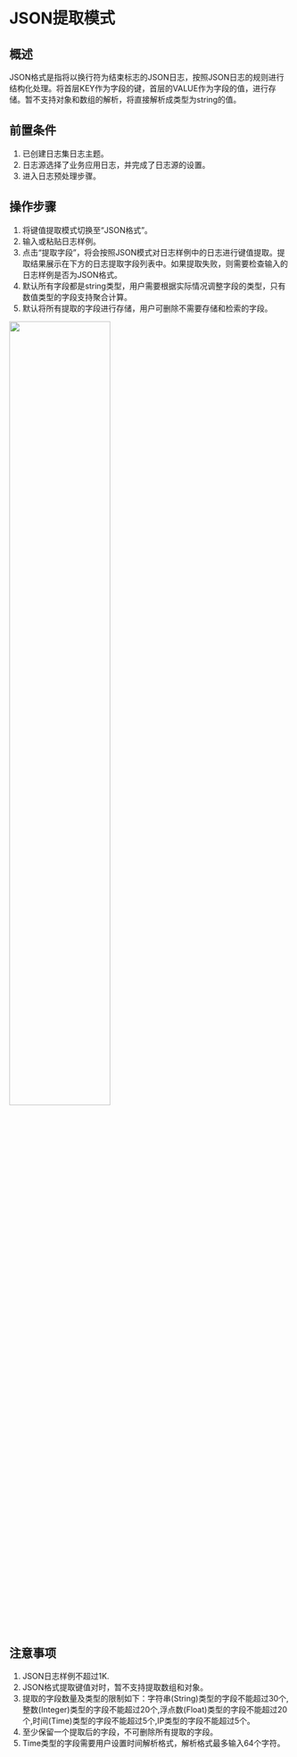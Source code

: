 # JSON提取模式
## 概述
JSON格式是指将以换行符为结束标志的JSON日志，按照JSON日志的规则进行结构化处理。将首层KEY作为字段的键，首层的VALUE作为字段的值，进行存储。暂不支持对象和数组的解析，将直接解析成类型为string的值。

## 前置条件
1. 已创建日志集日志主题。
2. 日志源选择了业务应用日志，并完成了日志源的设置。
3. 进入日志预处理步骤。

## 操作步骤
1. 将键值提取模式切换至“JSON格式”。
2. 输入或粘贴日志样例。
3. 点击“提取字段”，将会按照JSON模式对日志样例中的日志进行键值提取。提取结果展示在下方的日志提取字段列表中。如果提取失败，则需要检查输入的日志样例是否为JSON格式。
4. 默认所有字段都是string类型，用户需要根据实际情况调整字段的类型，只有数值类型的字段支持聚合计算。
5. 默认将所有提取的字段进行存储，用户可删除不需要存储和检索的字段。

<img src="https://raw.githubusercontent.com/jdcloudcom/cn/zhangwenjie-only/image/LogService/operationguide/JSON.jpg" width=60% height=60% />

## 注意事项
1. JSON日志样例不超过1K.
2. JSON格式提取键值对时，暂不支持提取数组和对象。
3. 提取的字段数量及类型的限制如下：字符串(String)类型的字段不能超过30个,整数(Integer)类型的字段不能超过20个,浮点数(Float)类型的字段不能超过20个,时间(Time)类型的字段不能超过5个,IP类型的字段不能超过5个。
4. 至少保留一个提取后的字段，不可删除所有提取的字段。
5. Time类型的字段需要用户设置时间解析格式，解析格式最多输入64个字符。
